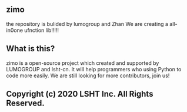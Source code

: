 ## zimo
the repository is bulided by lumogroup and Zhan
We are creating a all-in0one ufnction lib!!!!!
## What is this?
zimo is a open-source project which created and supported by LUMOGROUP and lsht-cn. It will help programmers who using Python to code more easily. We are still looking for more contributors, join us!
## Copyright (c) 2020 LSHT Inc. All Rights Reserved.